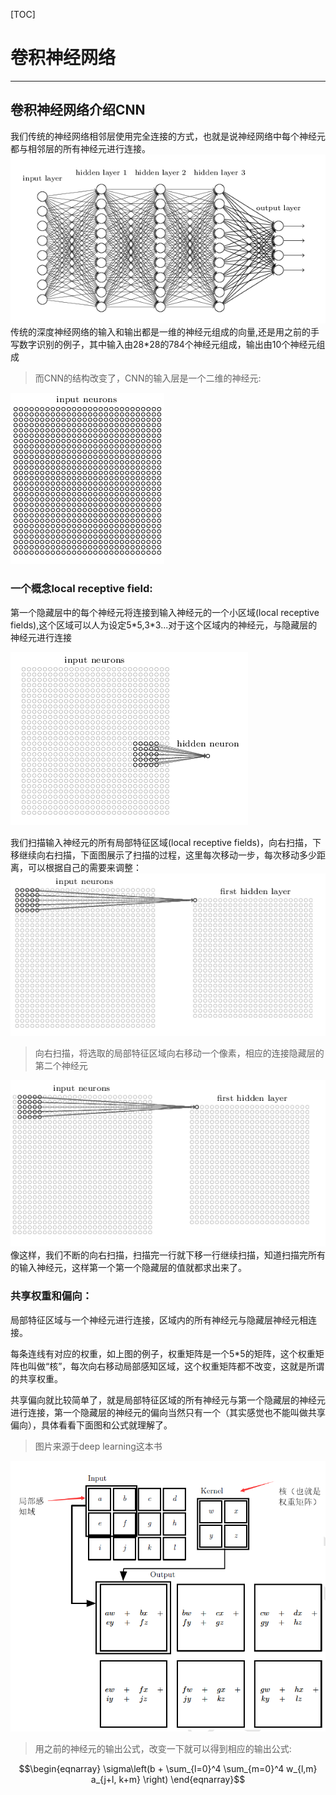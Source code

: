 [TOC]
# 卷积神经网络
------

##  卷积神经网络介绍CNN

我们传统的神经网络相邻层使用完全连接的方式，也就是说神经网络中每个神经元都与相邻层的所有神经元进行连接。
![](2018-05-21-20-54-34.png)
传统的深度神经网络的输入和输出都是一维的神经元组成的向量,还是用之前的手写数字识别的例子，其中输入由28*28的784个神经元组成，输出由10个神经元组成

> 而CNN的结构改变了，CNN的输入层是一个二维的神经元:

![](2018-05-21-21-01-03.png)

### 一个概念local receptive field:

第一个隐藏层中的每个神经元将连接到输入神经元的一个小区域(local receptive fields),这个区域可以人为设定5\*5,3\*3...对于这个区域内的神经元，与隐藏层的神经元进行连接

![](2018-05-21-21-45-48.png)

我们扫描输入神经元的所有局部特征区域(local receptive fields)，向右扫描，下移继续向右扫描，下面图展示了扫描的过程，这里每次移动一步，每次移动多少距离，可以根据自己的需要来调整：  
![](2018-05-22-14-16-43.png)
> 向右扫描，将选取的局部特征区域向右移动一个像素，相应的连接隐藏层的第二个神经元  

![](2018-05-22-14-18-43.png)
像这样，我们不断的向右扫描，扫描完一行就下移一行继续扫描，知道扫描完所有的输入神经元，这样第一个第一个隐藏层的值就都求出来了。

### 共享权重和偏向：

局部特征区域与一个神经元进行连接，区域内的所有神经元与隐藏层神经元相连接。

每条连线有对应的权重，如上图的例子，权重矩阵是一个5*5的矩阵，这个权重矩阵也叫做“核”，每次向右移动局部感知区域，这个权重矩阵都不改变，这就是所谓的共享权重。

共享偏向就比较简单了，就是局部特征区域的所有神经元与第一个隐藏层的神经元进行连接，第一个隐藏层的神经元的偏向当然只有一个（其实感觉也不能叫做共享偏向），具体看看下面图和公式就理解了。

> 图片来源于deep learning这本书

![](2018-05-23-23-42-39.png)

> 用之前的神经元的输出公式，改变一下就可以得到相应的输出公式:

$$\begin{eqnarray} 
  \sigma\left(b + \sum_{l=0}^4 \sum_{m=0}^4  w_{l,m} a_{j+l, k+m} \right)
\end{eqnarray}$$